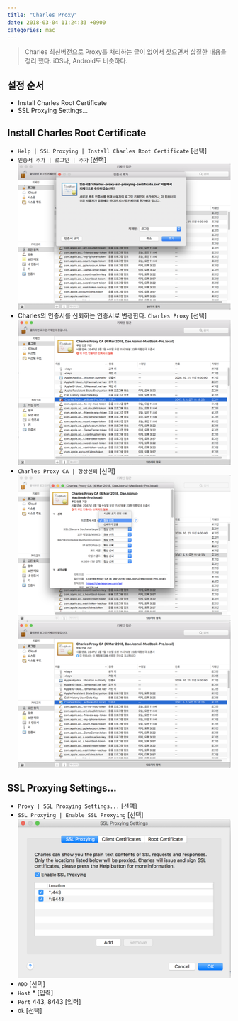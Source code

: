 ```yaml
---
title: "Charles Proxy"
date: 2018-03-04 11:24:33 +0900
categories: mac
---
```


>Charles 최신버전으로 Proxy를 처리하는 글이 없어서 찾으면서 삽질한 내용을 정리 했다.
>iOS나, Android도 비슷하다.

## 설정 순서
- Install Charles Root Certificate
- SSL Proxying Settings...

## Install Charles Root Certificate
- `Help | SSL Proxying | Install Charles Root Certificate` [선택]
- `인증서 추가 | 로그인 | 추가` [선택]
  ![](/assets/images/install-root-certificate.png)
- Charles의 인증서를 신뢰하는 인증서로 변경한다. `Charles Proxy` [선택]
  ![](/assets/images/install-root-certificate2.png)
- `Charles Proxy CA | 항상신뢰` [선택]
  ![](/assets/images/install-root-certificate3.png)
  ![](/assets/images/install-root-certificate4.png)

## SSL Proxying Settings...
- `Proxy | SSL Proxying Settings...` [선택]
- `SSL Proxying | Enable SSL Proxying` [선택]
  ![](/assets/images/ssl-proxying.png)
- `ADD` [선택]
- `Host` * [입력]
- `Port` 443, 8443 [입력]
- `Ok` [선택]
